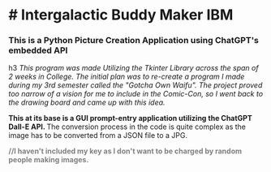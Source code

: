 <h1># Intergalactic Buddy Maker IBM</h1>
 <h3>This is a Python Picture Creation Application using ChatGPT's embedded API</h3>h3
 <i>This program was made Utilizing the Tkinter Library across the span of 2 weeks in College.
 The initial plan was to re-create a program I made during my 3rd semester called the "Gotcha Own Waifu".
 The project proved too narrow of a vision for me to include in the Comic-Con, so I went back to the drawing board and came up with this idea. </i>

 <b>This at its base is a GUI prompt-entry application utilizing the ChatGPT Dall-E API. </b>
 The conversion process in the code is quite complex as the image has to be converted from a JSON file to a JPG.<br>
 
 <b style = color:#808080>//I haven't included my key as I don't want to be charged by random people making images.</b>
